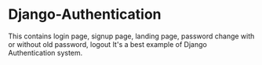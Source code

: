 # Django-Authentication
This contains login page, signup page, landing page, password change with or without old password, logout
It's a best example of Django Authentication system.  

